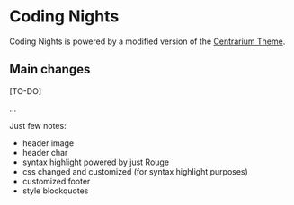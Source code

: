# Coding Nights
Coding Nights is powered by a modified version of the [Centrarium Theme](https://github.com/bencentra/centrarium).

## Main changes
[TO-DO]

...

Just few notes:

- header image
- header char
- syntax highlight powered by just Rouge
- css changed and customized (for syntax highlight purposes)
- customized footer
- style blockquotes
